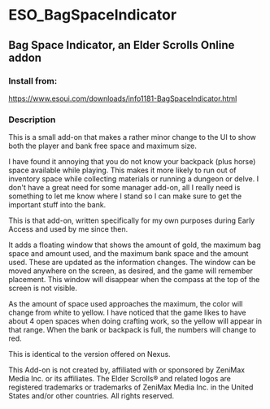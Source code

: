 # ESO_BagSpaceIndicator
## Bag Space Indicator, an Elder Scrolls Online addon

### Install from: 
https://www.esoui.com/downloads/info1181-BagSpaceIndicator.html

### Description
This is a small add-on that makes a rather minor change to the UI to show both the player and bank free space and maximum size.

I have found it annoying that you do not know your backpack (plus horse) space available while playing. This makes it more likely to run out of inventory space while collecting materials or running a dungeon or delve. I don't have a great need for some manager add-on, all I really need is something to let me know where I stand so I can make sure to get the important stuff into the bank.

This is that add-on, written specifically for my own purposes during Early Access and used by me since then.

It adds a floating window that shows the amount of gold, the maximum bag space and amount used, and the maximum bank space and the amount used. These are updated as the information changes. The window can be moved anywhere on the screen, as desired, and the game will remember placement. This window will disappear when the compass at the top of the screen is not visible.

As the amount of space used approaches the maximum, the color will change from white to yellow. I have noticed that the game likes to have about 4 open spaces when doing crafting work, so the yellow will appear in that range. When the bank or backpack is full, the numbers will change to red.

This is identical to the version offered on Nexus.


This Add-on is not created by, affiliated with or sponsored by ZeniMax Media Inc. or its affiliates. The Elder Scrolls® and related logos are registered trademarks or trademarks of ZeniMax Media Inc. in the United States and/or other countries. All rights reserved.

